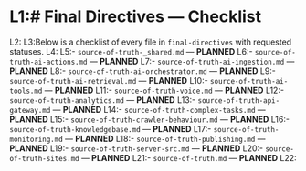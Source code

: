 # L1:# Final Directives — Checklist

L2:
L3:Below is a checklist of every file in `final-directives` with requested statuses.
L4:
L5:- `source-of-truth-_shared.md` — **PLANNED**
L6:- `source-of-truth-ai-actions.md` — **PLANNED**
L7:- `source-of-truth-ai-ingestion.md` — **PLANNED**
L8:- `source-of-truth-ai-orchestrator.md` — **PLANNED**
L9:- `source-of-truth-ai-retrieval.md` — **PLANNED**
L10:- `source-of-truth-ai-tools.md` — **PLANNED**
L11:- `source-of-truth-voice.md` — **PLANNED**
L12:- `source-of-truth-analytics.md` — **PLANNED**
L13:- `source-of-truth-api-gateway.md` — **PLANNED**
L14:- `source-of-truth-complex-tasks.md` — **PLANNED**
L15:- `source-of-truth-crawler-behaviour.md` — **PLANNED**
L16:- `source-of-truth-knowledgebase.md` — **PLANNED**
L17:- `source-of-truth-monitoring.md` — **PLANNED**
L18:- `source-of-truth-publishing.md` — **PLANNED**
L19:- `source-of-truth-server-src.md` — **PLANNED**
L20:- `source-of-truth-sites.md` — **PLANNED**
L21:- `source-of-truth.md` — **PLANNED**
L22:
